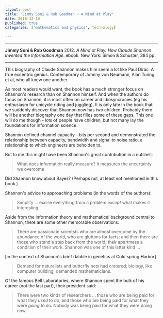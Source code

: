 ```yaml
---
layout: post
title: "Jimmy Soni & Rob Goodman - A Mind at Play"
date: 2018-12-10
published: true
categories: ['mathematics and physics', technology]

---
```



***
<b>Jimmy Soni & Rob Goodman</b> 2012. _A Mind at Play.  How Claude Shannon Invented the Information Age_. ebook. New York: Simon & Schuster, 384 pp.

***

<img align="right" src="https://d28hgpri8am2if.cloudfront.net/book_images/onix/cvr9781476766690/a-mind-at-play-9781476766690_lg.jpg" alt="">  

This biography of Claude Shannon makes him seem a lot like Paul Dirac.  A true eccentric genius.   Contemporary of Johnny von Neumann, Alan Turing et al, who all knew one another. 

As most readers would want, the book has a much stronger focus on Shannon's research than on Shannon himself.  And when the authors do focus on Shannon, it is most often on career and idiosyncracies (eg his enthusiasm for unicycle riding and juggling).  It is only late in the book that we suddenly discover that Shannon now has two children.  Probably there will be another biography one day that filles some of these gaps.  This one will do me though - lots of people have children, but not many lay the foundations for information science.

Shannon defined channel capacity - bits per second and demonstrated the relationship between capacity, bandwidth and signal to noise ratio, a relationship to which engineers are beholden to. 

But to me this might have been Shannon's great contribution in a nutshell:
> What does information really measure? It measures the uncertainty we overcome

Did Shannon know about Bayes?  (Perhaps not, at least not mentioned in this book.)

Shannon's advice to approaching problems (in the words of the authors):
> Simplify ... excise everything from a problem _except_ what makes it interesting

Aside from the information theory and mathematical background central to Shannon, there are some other memorable observations:

> There are passionate scientsts who are almost overcome by the abundance of the world, who are gluttons for facts; and then there are those who stand a step back from the world, their apartmess a condition of their work.  Shannon was one of this latter kind ... 

 [in the context of Shannon's brief dabble in genetics at Cold spring Harbor] 
> Demand for naturalists and butterfly nets had cratered; biology, like computer building, demanded mathematicians.

Of the famous Bell Laboratories, where Shannon spent the bulk of his career (not the last part), their president said:
> There were two kinds of researchers ... those who are being paid for what they _used_ to do, and those who are being paid for what they were _going_ to do.  Nobody was being paid for what they were doing now.
